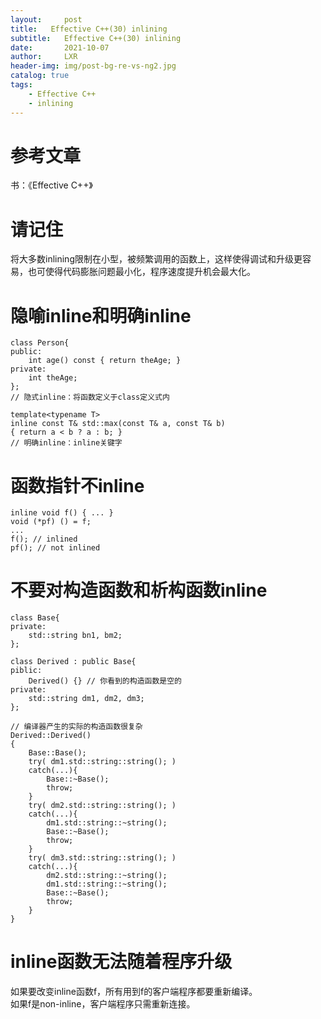 ```yaml
---
layout:     post
title:   Effective C++(30) inlining
subtitle:   Effective C++(30) inlining
date:       2021-10-07
author:     LXR
header-img: img/post-bg-re-vs-ng2.jpg
catalog: true
tags:
    - Effective C++
    - inlining
---
```


# 参考文章
书：《Effective C++》

# 请记住
将大多数inlining限制在小型，被频繁调用的函数上，这样使得调试和升级更容易，也可使得代码膨胀问题最小化，程序速度提升机会最大化。  

# 隐喻inline和明确inline
```
class Person{
public:
    int age() const { return theAge; }
private:
    int theAge;
}; 
// 隐式inline：将函数定义于class定义式内

template<typename T>
inline const T& std::max(const T& a, const T& b)
{ return a < b ? a : b; }
// 明确inline：inline关键字
```

# 函数指针不inline
```
inline void f() { ... }
void (*pf) () = f;
...
f(); // inlined
pf(); // not inlined
```

# 不要对构造函数和析构函数inline
```
class Base{
private:
    std::string bn1, bm2;
};

class Derived : public Base{
piblic:
    Derived() {} // 你看到的构造函数是空的
private:
    std::string dm1, dm2, dm3;
};

// 编译器产生的实际的构造函数很复杂
Derived::Derived()
{
    Base::Base();
    try( dm1.std::string::string(); )
    catch(...){
        Base::~Base();
        throw;
    }
    try( dm2.std::string::string(); )
    catch(...){
        dm1.std::string::~string();
        Base::~Base();
        throw;
    }
    try( dm3.std::string::string(); )
    catch(...){
        dm2.std::string::~string();
        dm1.std::string::~string();
        Base::~Base();
        throw;
    }
}
```

# inline函数无法随着程序升级
如果要改变inline函数f，所有用到f的客户端程序都要重新编译。  
如果f是non-inline，客户端程序只需重新连接。  

